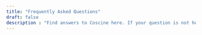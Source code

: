 ```yaml
---
title: "Frequently Asked Questions"
draft: false
description : "Find answers to Coscine here. If your question is not here do not hesitate to contact us."
---
```


